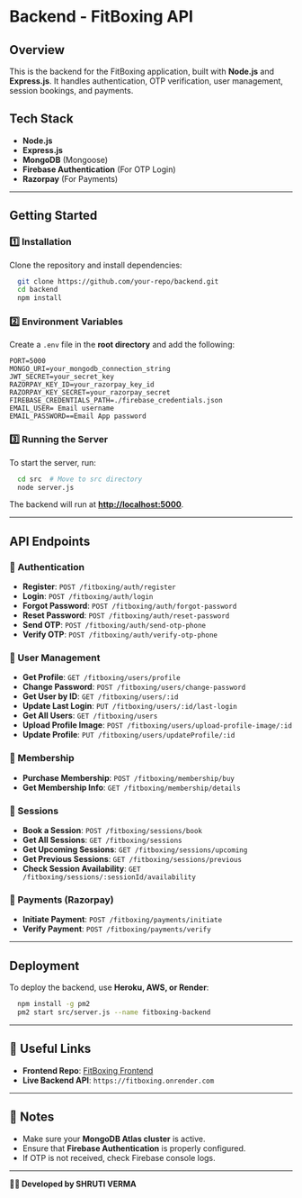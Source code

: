 # Backend - FitBoxing API

## Overview

This is the backend for the FitBoxing application, built with **Node.js** and **Express.js**. It handles authentication, OTP verification, user management, session bookings, and payments.

## Tech Stack

- **Node.js**
- **Express.js**
- **MongoDB** (Mongoose)
- **Firebase Authentication** (For OTP Login)
- **Razorpay** (For Payments)

---

## Getting Started

### 1️⃣ Installation

Clone the repository and install dependencies:

```bash
  git clone https://github.com/your-repo/backend.git
  cd backend
  npm install
```

### 2️⃣ Environment Variables

Create a `.env` file in the **root directory** and add the following:

```env
PORT=5000
MONGO_URI=your_mongodb_connection_string
JWT_SECRET=your_secret_key
RAZORPAY_KEY_ID=your_razorpay_key_id
RAZORPAY_KEY_SECRET=your_razorpay_secret
FIREBASE_CREDENTIALS_PATH=./firebase_credentials.json
EMAIL_USER= Email username
EMAIL_PASSWORD==Email App password
```

### 3️⃣ Running the Server

To start the server, run:

```bash
  cd src  # Move to src directory
  node server.js
```

The backend will run at **[http://localhost:5000](http://localhost:5000)**.

---

## API Endpoints

### 🔹 Authentication

- **Register**: `POST /fitboxing/auth/register`
- **Login**: `POST /fitboxing/auth/login`
- **Forgot Password**: `POST /fitboxing/auth/forgot-password`
- **Reset Password**: `POST /fitboxing/auth/reset-password`
- **Send OTP**: `POST /fitboxing/auth/send-otp-phone`
- **Verify OTP**: `POST /fitboxing/auth/verify-otp-phone`

### 🔹 User Management

- **Get Profile**: `GET /fitboxing/users/profile`
- **Change Password**: `POST /fitboxing/users/change-password`
- **Get User by ID**: `GET /fitboxing/users/:id`
- **Update Last Login**: `PUT /fitboxing/users/:id/last-login`
- **Get All Users**: `GET /fitboxing/users`
- **Upload Profile Image**: `POST /fitboxing/users/upload-profile-image/:id`
- **Update Profile**: `PUT /fitboxing/users/updateProfile/:id`

### 🔹 Membership

- **Purchase Membership**: `POST /fitboxing/membership/buy`
- **Get Membership Info**: `GET /fitboxing/membership/details`

### 🔹 Sessions

- **Book a Session**: `POST /fitboxing/sessions/book`
- **Get All Sessions**: `GET /fitboxing/sessions`
- **Get Upcoming Sessions**: `GET /fitboxing/sessions/upcoming`
- **Get Previous Sessions**: `GET /fitboxing/sessions/previous`
- **Check Session Availability**: `GET /fitboxing/sessions/:sessionId/availability`

### 🔹 Payments (Razorpay)

- **Initiate Payment**: `POST /fitboxing/payments/initiate`
- **Verify Payment**: `POST /fitboxing/payments/verify`

---

## Deployment

To deploy the backend, use **Heroku, AWS, or Render**:

```bash
  npm install -g pm2
  pm2 start src/server.js --name fitboxing-backend
```

---

## 🔗 Useful Links

- **Frontend Repo**: [FitBoxing Frontend](https://github.com/ShrutiVerma28/Frontend_Fitboxing/)
- **Live Backend API**: `https://fitboxing.onrender.com`

---

## 📌 Notes

- Make sure your **MongoDB Atlas cluster** is active.
- Ensure that **Firebase Authentication** is properly configured.
- If OTP is not received, check Firebase console logs.

---

**👨‍💻 Developed by SHRUTI VERMA**

